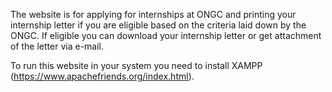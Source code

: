 The website is for applying for internships at ONGC and printing your internship letter if you are eligible based on the criteria laid down by the ONGC. If eligible you can download your internship letter or get attachment of the letter via e-mail.

To run this website in your system you need to install XAMPP (https://www.apachefriends.org/index.html).


